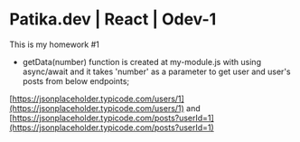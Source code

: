 # Patika.dev | React | Odev-1

This is my homework #1

- getData(number) function is created at my-module.js with using async/await and it takes 'number' as a parameter to get user and user's posts from below endpoints;

[https://jsonplaceholder.typicode.com/users/1](https://jsonplaceholder.typicode.com/users/1) and [https://jsonplaceholder.typicode.com/posts?userId=1](https://jsonplaceholder.typicode.com/posts?userId=1)
